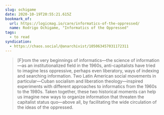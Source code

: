 ```yaml
---
slug: ochigame
date: 2020-10-19T20:55:21.615Z
bookmark_of:
  url: https://logicmag.io/care/informatics-of-the-oppressed/
  name: Rodrigo Ochigame, "Informatics of the Oppressed"
tags:
  - to read
syndication:
  - https://chaos.social/@anarchivist/105063457031172311
---
```

> [F]rom the very beginnings of informatics—the science of information—as an institutionalized field in the 1960s, anti-capitalists have tried to imagine less oppressive, perhaps even liberatory, ways of indexing and searching information. Two Latin American social movements in particular—Cuban socialism and liberation theology—inspired experiments with different approaches to informatics from the 1960s to the 1980s. Taken together, these two historical moments can help us imagine new ways to organize information that threaten the capitalist status quo—above all, by facilitating the wide circulation of the ideas of the oppressed.